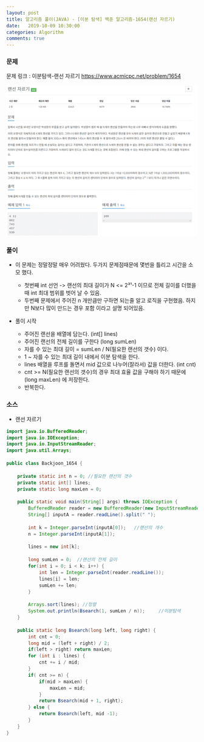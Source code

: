 ```yaml
---
layout: post
title: 알고리즘 풀이(JAVA) - [이분 탐색] 백준 알고리즘-1654(랜선 자르기)
date:   2019-10-09 10:30:00
categories: Algorithm
comments: true 
---
```


### 문제
문제 링크 : 이분탐색-랜선 자르기 <https://www.acmicpc.net/problem/1654>

![이분탐색 랜선 자르기 문제](/img/algorithm/baekjoon_1654.GIF)

### 풀이

- 이 문제는 정말정말 매우 어려웠다. 두가지 문제점때문에 몇번을 틀리고 시간을 소모 했다.

    - 첫번째 int 선언 -> 랜선의 최대 길이가 N <= 2³¹-1 이므로 전체 길이를 더했을 때 int 최대 범위를 벗어 날 수 있음.
    - 두번째 문제에서 주어진 n 개만큼만 구하면 되는줄 알고 로직을 구현했음. 하지만 N보다 많이 만드는 경우 포함 이라고 설명 되어있음.
    
-  풀이 시작
    
    - 주어진 랜선을 배열에 담는다. (int[] lines)
    - 주어진 랜선의 전체 길이를 구한다 (long sumLen)
    - 자를 수 있는 최대 길이 = sumLen / N(필요한 랜선의 갯수) 이다.
    - 1 ~ 자를 수 있는 최대 길이 내에서 이분 탐색을 한다.
    - lines 배열을 루프를 돌면서 mid 값으로 나누어(잘라서) 값을 더한다. (int cnt)
    - cnt >= N(필요한 랜선의 갯수)의 경우 최대 효율 값을 구해야 하기 때문에 (long maxLen) 에 저장한다.
    - 반복한다.

### 소스

- 랜선 자르기

```java
import java.io.BufferedReader;
import java.io.IOException;
import java.io.InputStreamReader;
import java.util.Arrays;

public class Backjoon_1654 {
	
	private static int n = 0; //필요한 랜선의 갯수
	private static int[] lines;
	private static long maxLen = 0;
	
	public static void main(String[] args) throws IOException {
		BufferedReader reader = new BufferedReader(new InputStreamReader(System.in));
		String[] inputA = reader.readLine().split(" ");
		
		int k = Integer.parseInt(inputA[0]);   //랜선의 개수
		n = Integer.parseInt(inputA[1]);
		
		lines = new int[k];
    
		long sumLen = 0;  //랜선의 전체 길이
		for(int i = 0; i < k; i++) {
			int len = Integer.parseInt(reader.readLine());
			lines[i] = len;
			sumLen += len;
		}

		Arrays.sort(lines); //정렬
		System.out.println(Bsearch(1, sumLen / n));     //이분탐색
	}

	public static long Bsearch(long left, long right) {
		int cnt = 0;
		long mid = (left + right) / 2;
		if(left > right) return maxLen;
		for (int i : lines) {
			cnt += i / mid;
		}
		if( cnt >= n) {
			if(mid > maxLen) {
				maxLen = mid;
			}
			return Bsearch(mid + 1, right);
		} else {
			return Bsearch(left, mid -1);
		}
	}
}
```